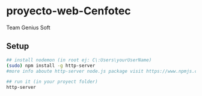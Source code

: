 # proyecto-web-Cenfotec
Team Genius Soft

## Setup

```sh
## install nodemon (in root ej: C\:Users\yourUserName)
(sudo) npm install -g http-server 
#more info aboute http-server node.js package visit https://www.npmjs.com/package/http-server

## run it (in your proyect folder)
http-server
```
